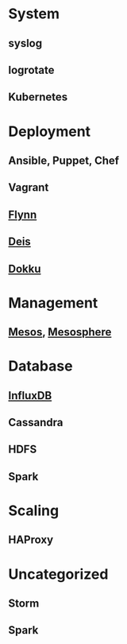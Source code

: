 # System

## syslog

## logrotate

## Kubernetes

# Deployment

## Ansible, Puppet, Chef

## Vagrant

## [Flynn](https://flynn.io/)

## [Deis](http://deis.io/)

## [Dokku](https://github.com/dokku/dokku)

# Management

## [Mesos](http://mesos.apache.org/), [Mesosphere](https://mesosphere.com/)

# Database

## [InfluxDB](https://influxdata.com/)

## Cassandra

## HDFS

## Spark

# Scaling

## HAProxy

# Uncategorized

## Storm

## Spark
